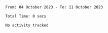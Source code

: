 <!--START_SECTION:waka-->

```txt
From: 04 October 2023 - To: 11 October 2023

Total Time: 0 secs

No activity tracked
```

<!--END_SECTION:waka-->
